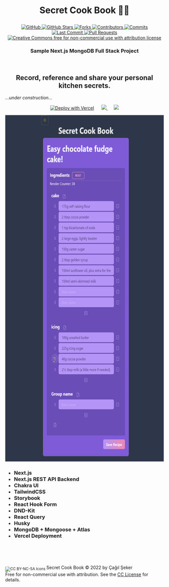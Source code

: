 <h1><p align='center'>Secret Cook Book 👩‍🍳 </p></h1>
<p align="center">
  <a href="https://github.com/cagils/secret-cook-book">
    <img src="https://badgen.net/badge/-/github?icon=github&label=&color=black" alt="GitHub" />
  </a>
  <a href="https://github.com/cagils/secret-cook-book/stargazers">
    <img src="https://badgen.net/github/stars/cagils/secret-cook-book/?color=yellow" alt="GitHub Stars"/>
  </a>
  <a href="https://github.com/cagils/secret-cook-book/network" >
    <img src="https://badgen.net/github/forks/cagils/secret-cook-book/?color=grey" alt="Forks" />
  </a>
  <a href="https://github.com/cagils/secret-cook-book/graphs/contributors">
    <img src="https://badgen.net/github/contributors/cagils/secret-cook-book/?color=cyan" alt="Contributors" />
  </a>
  <a href="https://github.com/cagils/secret-cook-book/commits/" >
    <img src="https://badgen.net/github/commits/cagils/secret-cook-book/dev" alt="Commits" />        
  </a>
  <a href="https://github.com/cagils/secret-cook-book/commit/" >
    <img src="https://badgen.net/github/last-commit/cagils/secret-cook-book/dev" alt="Last Commit" />
  </a>
  <a href="https://github.com/cagils/secret-cook-book/pulls?q=" >
    <img src="https://badgen.net/github/prs/cagils/secret-cook-book/?color=red" alt="Pull Requests" />
  </a>
  <a href="https://github.com/cagils/secret-cook-book/blob/dev/LICENSE.md">
    <img
      src="https://badgen.net/badge/license/CC BY-NC-SA 4.0/orange"
      alt="Creative Commons free for non-commercial use with attribution license"
    />
  </a>
</p>
<h3><p align='center'>Sample Next.js MongoDB Full Stack Project</p></h3>


<br/>
<center><h2>Record, reference and share your personal kitchen secrets.</h2></center>

_...under construction..._

<div align='center'>
<a href="https://vercel.com/new/clone?repository-url=https%3A%2F%2Fgithub.com%2Fcagils%2Fsecret-cook-book&env=MONGODB_URI&envDescription=You%20can%20use%20free%20Atlas%20account.%20URI%20format%3A%20%60%22ongodb%2Bsrv%3A%2F%2F%24%7BMONGODB_USER%7D%3A%24%7BMONGODB_PASS%7D%40%24%7BMONGODB_CLUSTER%7D.jswdp.mongodb.net%2F%24%7BMONGODB_DBNAME%7D%3FretryWrites%3Dtrue%26w%3Dmajority%22"><img src="https://badgen.net/badge/icon/Deploy?icon=vercel&label" alt="Deploy with Vercel"/></a>
  &nbsp;&nbsp;&nbsp;&nbsp;
<a href="https://secret-cook-book-git-production-cagils.vercel.app/">
  <img src="https://badgen.net/badge/Preview/Production/orange"/>
</a>
  &nbsp;&nbsp;&nbsp;&nbsp;
<a href="https://secret-cook-book-git-dev-cagils.vercel.app/">
  <img src="https://badgen.net/badge/Preview/Development/green"/>
</a>
<p/>
<center><div align='center' ><img src="public/SecretCookBook.png" height=1100/></div></center>
</div>
<p/>
<h3>
<ul>
<li> Next.js </li>
<li> Next.js REST API Backend</li>
<li> Chakra UI</li>
<li> TailwindCSS</li>
<li> Storybook</li>
<li> React Hook Form</li>
<li> DND-Kit</li>
<li> React Query</li>
<li> Husky</li>
<li> MongoDB + Mongoose + Atlas</li>
<li> Vercel Deployment</li>
</ul>
</h3>

<br />

<br />
<br />

<sub><img src="https://licensebuttons.net/l/by-nc-sa/4.0/80x15.png" alt="CC BY-NC-SA Icons"> </sub> Secret Cook Book © 2022 by Çağıl Şeker<br/>
Free for non-commercial use with attribution. See the [CC License](https://github.com/cagils/secret-cook-book/blob/dev/LICENSE.md) for details.
